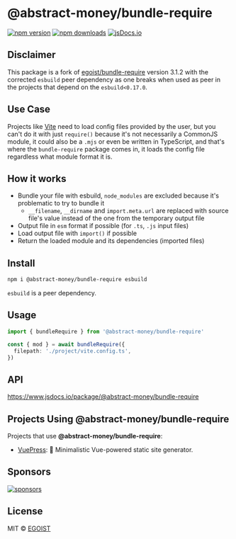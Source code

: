 # @abstract-money/bundle-require

[![npm version](https://badgen.net/npm/v/@abstract-money/bundle-require)](https://npm.im/@abstract-money/bundle-require) [![npm downloads](https://badgen.net/npm/dm/@abstract-money/bundle-require)](https://npm.im/@abstract-money/bundle-require) [![jsDocs.io](https://img.shields.io/badge/jsDocs.io-reference-blue)](https://www.jsdocs.io/package/bundle-require)

## Disclaimer

This package is a fork of [egoist/bundle-require](https://github.com/egoist/bundle-require) version 3.1.2 with the corrected `esbuild` peer dependency as one breaks when used as peer in the projects that depend on the `esbuild<0.17.0`.

## Use Case

Projects like [Vite](https://vitejs.dev) need to load config files provided by the user, but you can't do it with just `require()` because it's not necessarily a CommonJS module, it could also be a `.mjs` or even be written in TypeScript, and that's where the `bundle-require` package comes in, it loads the config file regardless what module format it is.

## How it works

- Bundle your file with esbuild, `node_modules` are excluded because it's problematic to try to bundle it
  - `__filename`, `__dirname` and `import.meta.url` are replaced with source file's value instead of the one from the temporary output file
- Output file in `esm` format if possible (for `.ts`, `.js` input files)
- Load output file with `import()` if possible
- Return the loaded module and its dependencies (imported files)

## Install

```bash
npm i @abstract-money/bundle-require esbuild
```

`esbuild` is a peer dependency.

## Usage

```ts
import { bundleRequire } from '@abstract-money/bundle-require'

const { mod } = await bundleRequire({
  filepath: './project/vite.config.ts',
})
```

## API

https://www.jsdocs.io/package/@abstract-money/bundle-require

## Projects Using @abstract-money/bundle-require

Projects that use **@abstract-money/bundle-require**:

- [VuePress](https://github.com/vuejs/vuepress): :memo: Minimalistic Vue-powered static site generator.

## Sponsors

[![sponsors](https://sponsors-images.egoist.sh/sponsors.svg)](https://github.com/sponsors/egoist)

## License

MIT &copy; [EGOIST](https://github.com/sponsors/egoist)
